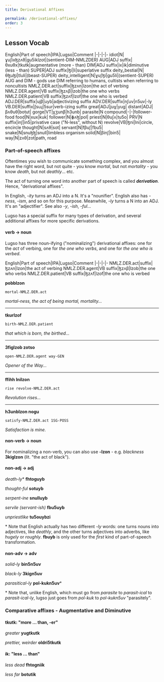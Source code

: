 ```yaml
---
title: Derivational Affixes

permalink: /derivational-affixes/
order: 3
---
```


## Lesson Vocab

English|Part of speech|IPA|Lugso|Comment
|-|-|-|-
idiot|N|ɣuʃixɮzʌθ|gu5iklzot|(sentient-DIM-NMLZDER)
AUG|ADJ suffix|θxuθx|tkutk|augmentative (more - than)
DIM|ADJ suffix|ix|ik|diminutive (less - than)
SUPER|ADJ suffix|ɮi|li|superlative suffix
deity_bestial|N|θɮuɮi|tluli|(beast-SUPER)
deity_intelligent|N|ɣuʃɮi|gu5li|(sentient-SUPER) AUG and DIM - gods use DIM referring to humans, cultists when referring to noncultists
NMLZ.DER.act|suffix|ɮzʌn|lzon|the act of verbing
NMLZ.DER.agent|VB suffix|ɮzʌβ|lzob|the one who verbs
NMLZ.DER.patient|VB suffix|ɮzʌf|lzof|the one who is verbed
ADJ.DER|suffix|ujβ|uyb|adjectivizing suffix
ADV.DER|suffix|nʃuv|n5uv|-ly
VB.DER|suffix|ʃsuɻ|5sur|verb-izing suffix
great|ADJ|juɣ|yug|
distant|ADJ|βʌθuθ|botut|
gorge|VT|χʒunβ|h3unb|
parasite|N compound|-|-|follower-food
food|N|xux|kuk|
follower|N|ɸʌɮ|pol|
priest|N|θuʃʌ|tu5o|
PRV|N suffix|inʃ|in5|privative case ("N-less", without N)
revolve|VB|ɮni|lni|circle, encircle
thought|N|sʌθ|sot|
servant|N|fβuʃ|fbu5|
snake|N|snuɮɮ|snull|limbless organism
solid|N|βinʃ|bin5|
way|N|zʌθ|zot|path, road

### Part-of-speech affixes

Oftentimes you wish to communicate something complex, and you almost have the right word, but not quite - you know _mortal_, but not _mortality_ - you know _death_, but not _deathly_... etc.

The act of turning one word into another part of speech is called _**derivation**_. Hence, "derivational affixes".

In English, _-ity_ turns an ADJ into a N. It's a "nounifier". English also has _-ness_, _-ism_, and so on for this purpose. Meanwhile, _-ly_ turns a N into an ADJ. It's an "adjectifier". See also _-y_, _-ish_, _-ful_...

Lugso has a special suffix for many types of derivation, and several additional affixes for more specific derivations.

#### verb -> noun

Lugso has three noun-ifying ("nominalizing") derivational affixes: one for the _act_ of verbing, one for _the one who verbs_, and one for _the one who is verbed_.

English|Part of speech|IPA|Lugso|Comment
|-|-|-|-
NMLZ.DER.act|suffix|ɮzʌn|lzon|the act of verbing
NMLZ.DER.agent|VB suffix|ɮzʌβ|lzob|the one who verbs
NMLZ.DER.patient|VB suffix|ɮzʌf|lzof|the one who is verbed

**pobblzon**

`mortal-NMLZ.DER.act`

_mortal-ness, the act of being mortal, mortality..._

---

**tkurlzof**

`birth-NMLZ.DER.patient`

_that which is born, the birthed..._

---

**3figlzob zotso**

`open-NMLZ.DER.agent way-GEN`

_Opener of the Way..._

---

**ffihh lnilzon**

`rise revolve-NMLZ.DER.act`

_Revolution rises..._

---

**h3unblzon nogu**

`satisfy-NMLZ.DER.act 1SG-POSS`

_Satisfaction is mine._

#### non-verb -> noun

For nominalizing a non-verb, you can also use **-lzon** - e.g. _blackness_ **3kiglzon** (lit. "the act of black").

#### non-adj -> adj

_death-ly_* **fhtoguyb**

_thought-ful_ **sotuyb**

_serpent-ine_ **snulluyb**

_servile (servant-ish)_ **fbu5uyb**

_unpriestlike_ **tu5ouybzi**

\* Note that English actually has two different _-ly_ words: one turns nouns into adjectives, like _deathly_, and the other turns adjectives into adverbs, like _hugely_ or _roughly_. **fbuyb** is only used for the _first_ kind of part-of-speech transformation.

#### non-adv -> adv

_solid-ly_  **bin5n5uv**

_black-ly_ **3kign5uv**

_parasitical-ly_ **pol-kukn5uv***

\* Note that, unlike English, which must go from *parasite* to *parasit-ical* to *parasit-ical-ly*, lugso just goes from *pol-kuk* to *pol-kukn5uv* "parasitely".

### Comparative affixes - Augmentative and Diminutive

#### tkutk: "more ... than, -er"

_greater_ **yugtkutk**

_prettier, weirder_ **oldri5tkutk**

#### ik: "less ... than"

_less dead_ **fhtogniik**

_less far_ **botutik**
